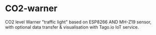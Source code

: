 # CO2-warner

CO2 level Warner "traffic light" based on ESP8266 AND MH-Z19 sensor, with optional data transfer & visualisation with Tago.io IoT service.

